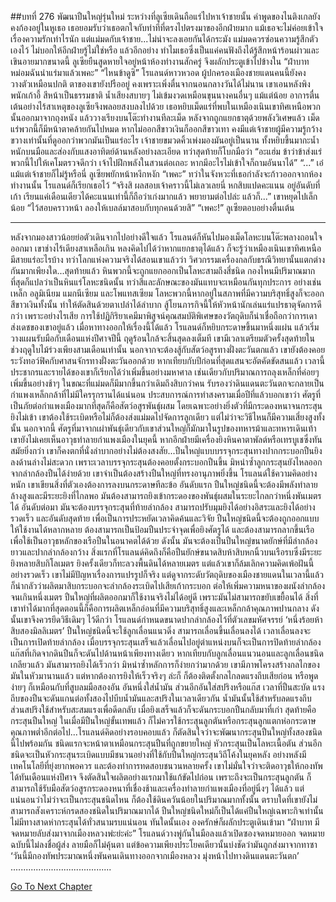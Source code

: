 ##บทที่ 276 พัฒนาปืนใหญ่รุ่นใหม่
ระหว่างที่ลูเซียเดินถือแร่ไปหาเจ้าชายนั้น คำพูดของไนติงเกลยังคงก้องอยู่ในหูเธอ
เธอยอมรับว่าเธอตกใจกับท่าทีที่ตรงไปตรงมาของอีกฝ่ายมาก
แม้เธอจะไม่ค่อยเข้าใจเรื่องความรักเท่าไรนัก แต่แม่มดกับเจ้าชาย...ไม่น่าจะลงเอยกันได้กระมัง แม่มดควรซ่อนความรู้สึกตัวเองไว้ ไม่บอกให้อีกฝ่ายรู้ไม่ใช่หรือ
แล้วอีกอย่าง ทำไมเธอซึ่งเป็นแค่คนฟังถึงได้รู้สึกหน้าร้อนผ่าวและเขินอายมากขนาดนี้
ลูเซียยืนสูดหายใจอยู่หน้าห้องทำงานสักครู่ จึงผลักประตูเข้าไปข้างใน
“ฝ่าบาท หม่อมฉันนำแร่มาแล้วเพคะ”
“ไหนข้าดูซิ” โรแลนด์หาวหวอด
ผู้ปกครองเมืองชายแดนคนนี้ยังคงวางตัวเหมือนปกติ ตาของเขายังปรืออยู่ คงเพราะเพิ่งตื่นจากนอนกลางวันได้ไม่นาน เขาเอนหลังพิงพนักเก้าอี้ สีหน้าเป็นธรรมชาติ น้ำเสียงสบายๆ ไม่เข้มงวดเหมือนขุนนางคนอื่นๆ แม้แต่น้อย
อาการตื่นเต้นอย่างไร้สาเหตุของลูเซียจึงพลอยสงบลงไปด้วย เธอหยิบเม็ดแร่ที่พบในเหมืองเนินเขาทิศเหนือพวกนั้นออกมาจากถุงหนัง แล้ววางเรียงบนโต๊ะทำงานทีละเม็ด
หลังจากถูกแยกธาตุด้วยพลังวิเศษแล้ว เม็ดแร่พวกนี้ก็มีหน้าตาคล้ายกันไปหมด หากไม่ออกสีขาวเงินก็ออกสีขาวเทา คงมีแต่เจ้าชายผู้มีความรู้กว้างขวางเท่านั้นที่ดูออกว่าพวกมันเป็นแร่อะไร
เจ้าชายขมวดคิ้วเพ่งมองมันอยู่เป็นนาน ทั้งหยิบขึ้นมากะน้ำหนักบนมือและส่องกับแสงอาทิตย์ด้านหลังอย่างละเอียด ทว่าสุดท้ายก็โบกมือว่า “อะแฮ่ม ข้าว่าข้าส่งแร่พวกนี้ไปให้เคโมตรวจดีกว่า เจ้าไปฝึกพลังในสวนต่อเถอะ หากมีอะไรไม่เข้าใจก็ถามอันนาได้”
“...” เอ๋ แม้แต่เจ้าชายก็ไม่รู้หรือนี่ ลูเซียพยักหน้าหงึกหงัก “เพคะ”
ทว่าในจังหวะที่เธอกำลังจะก้าวออกจากห้องทำงานนั้น โรแลนด์ก็เรียกเธอไว้
“จริงสิ ผลสอบเจ้าคราวนี้ไม่เลวเลยนี่ หกสิบแปดคะแนน อยู่อันดับที่เก้า เรียนแค่เดือนเดียวได้คะแนนเท่านี้ก็ถือว่าเก่งมากแล้ว พยายามต่อไปล่ะ แล้วก็...” เขาหยุดไปเล็กน้อย “ไว้สอบคราวหน้า ลองให้เบลล์มาสอบกับทุกคนด้วยสิ”
“เพคะ!” ลูเซียตอบอย่างตื่นเต้น
********************
หลังจากมองสาวน้อยย่อตัวเดินจากไปอย่างดีใจแล้ว โรแลนด์ก็หันไปมองเม็ดโลหะบนโต๊ะพลางถอนใจออกมา
เขาช่างไร้เดียงสาเหลือเกิน หลงคิดไปได้ว่าหากแยกธาตุได้แล้ว ก็จะรู้ว่าเหมืองเนินเขาทิศเหนือมีสายแร่อะไรบ้าง ทว่าโลกแห่งความจริงได้สอนเขาแล้วว่า วิศวกรรมเครื่องกลกับธรณีวิทยานั้นแตกต่างกันมากเพียงใด...สุดท้ายแล้ว หินพวกนี้จะถูกแยกออกเป็นโลหะสามถึงสี่ชนิด กองไหนมีปริมาณมากที่สุดก็แปลว่าเป็นหินแร่โลหะชนิดนั้น ทว่าสีและลักษณะของมันแทบจะเหมือนกันทุกประการ อย่างเช่นเหล็ก อลูมิเนียม แมกนีเซียม และโพแทสเซียม โลหะพวกนี้หากอยู่ในสภาพที่มีความบริสุทธิ์สูงก็จะออกสีขาวเงินทั้งนั้น ทำให้ตัดสินด้วยตาเปล่าได้ลำบาก
สู้โยนภารกิจนี้ให้หัวหน้านักเล่นแร่แปรธาตุจัดการดีกว่า เพราะอย่างไรเสีย การใช้ปฏิกิริยาเคมีมาพิสูจน์คุณสมบัติพิเศษของวัตถุดิบก็น่าเชื่อถือกว่าการเดาส่งเดชของเขาอยู่แล้ว
เมื่อหาทางออกให้เรื่องนี้ได้แล้ว โรแลนด์ก็หยิบกระดาษขึ้นมาหนึ่งแผ่น แล้วเริ่มวางแผนรับมือกับเดือนแห่งปีศาจปีนี้
ฤดูร้อนใกล้จะสิ้นสุดลงเต็มที เขามีเวลาเตรียมตัวครั้งสุดท้ายในช่วงฤดูใบไม้ร่วงเพียงสามเดือนเท่านั้น นอกจากจะต้องสู้กับสัตว์อสูรทางฝั่งตะวันตกแล้ว เขายังต้องคอยระวังทอว์ฟิคกับศาสนจักรทางฝั่งตะวันออกด้วย หากเทียบกับปีก่อนที่สุดแสนจะอัตคัดขัดสนแล้ว เวลานี้ประชากรและรายได้ของเขาก็เรียกได้ว่าเพิ่มขึ้นอย่างมหาศาล เช่นเดียวกับปริมาณการถลุงเหล็กที่ค่อยๆ เพิ่มขึ้นอย่างช้าๆ ในขณะที่แม่มดก็มีมากขึ้นกว่าเดิมถึงสิบกว่าคน รับรองว่าดินแดนตะวันตกจะกลายเป็นกำแพงเหล็กกล้าที่ไม่มีใครรุกรานได้แน่นอน
ประสบการณ์การทำสงครามเมื่อปีที่แล้วบอกเขาว่า ศัตรูที่เป็นภัยต่อกำแพงเมืองมากที่สุดก็คือสัตว์อสูรพันธุ์ผสม โดยเฉพาะอย่างยิ่งตัวที่มีกระดองหนาจนกระสุนยิงไม่เข้า เขาต้องใช้ระเบิดหรือไม่ก็ต้องส่งแม่มดไปจัดการลูกเดียว แต่ไม่ว่าจะวิธีไหนก็มีความเสี่ยงสูงทั้งนั้น
นอกจากนี้ ศัตรูที่มาจากเผ่าพันธุ์เดียวกับเขาส่วนใหญ่ก็มักมาในรูปของทหารม้าและทหารเดินเท้า เขายังไม่เคยเห็นอาวุธทำลายกำแพงเมืองในยุคนี้ หากอีกฝ่ายมีเครื่องยิงหินคาตาพัลต์หรือเทรบูเชซึ่งทันสมัยยิ่งกว่า เขาก็คงตกที่นั่งลำบากอย่างไม่ต้องสงสัย...ปืนใหญ่แบบบรรจุกระสุนทางปากกระบอกปืนยิงลงด้านล่างไม่สะดวก เพราะเวลาบรรจุกระสุนต้องคอยตั้งกระบอกปืนขึ้น มิหนำซ้ำลูกกระสุนยังไหลออกจากลำกล้องปืนได้ง่ายด้วย
เขาจำเป็นต้องสร้างปืนใหญ่ที่ทรงอานุภาพยิ่งขึ้น
โรแลนด์ใช้ความคิดอย่างหนัก เขาเขียนสิ่งที่ตัวเองต้องการลงบนกระดาษทีละข้อ
อันดับแรก ปืนใหญ่ชนิดนี้จะต้องมีพลังทำลายล้างสูงและมีระยะยิงที่ไกลพอ มันต้องสามารถยิงเข้ากระดองของพันธุ์ผสมในระยะไกลกว่าหนึ่งพันเมตรได้ อันดับต่อมา มันจะต้องบรรจุกระสุนที่ท้ายลำกล้อง สามารถปรับมุมยิงได้อย่างอิสระและยิงได้อย่างรวดเร็ว และอันดับสุดท้าย เพื่อเป็นการประหยัดเวลาคิดค้นและวิจัย ปืนใหญ่ชนิดนี้จะต้องถูกออกแบบให้ใช้งานได้หลากหลาย ต้องสามารถเป็นป้อมปืนประจำจุดเพื่อยิงศัตรูได้ และต้องสามารถลากขึ้นเรือเพื่อใช้เป็นอาวุธหลักของเรือปืนในอนาคตได้ด้วย
ดังนั้น มันจะต้องเป็นปืนใหญ่ขนาดยักษ์ที่มีลำกล้องยาวและปากลำกล้องกว้าง
สิ่งแรกที่โรแลนด์คิดถึงก็คือปืนยักษ์ขนาดสิบห้าสิบหกนิ้วบนเรือรบซึ่งมีระยะยิงหลายสิบกิโลเมตร ยิงครั้งเดียวก็ทะลวงพื้นดินได้หลายเมตร แต่แล้วเขาก็ล้มเลิกความคิดเพ้อฝันนี้อย่างรวดเร็ว เขาไม่มีปัญหาเรื่องการแปรรูปก็จริง แต่ดูจากระดับวัตถุดิบของเมืองชายแดนในเวลานี้แล้ว ก็น่ากลัวว่าผลิตมาสิบกระบอกจะลำกล้องระเบิดไปเสียเก้ากระบอก ต่อให้เพิ่มความหนาของผนังลำกล้องจนเกินหนึ่งเมตร ปืนใหญ่ที่ผลิตออกมาก็ใช้งานจริงไม่ได้อยู่ดี เพราะมันไม่สามารถขยับเขยื้อนได้
สิ่งที่เขาทำได้มากที่สุดตอนนี้ก็คือการผลิตเหล็กอ่อนที่มีความบริสุทธิ์สูงและเหล็กกล้าคุณภาพปานกลาง ดังนั้นเขาจึงควรยึดวิธีเดิมๆ ไว้ดีกว่า
โรแลนด์กำหนดขนาดปากลำกล้องไว้ที่ตัวเลขมหัศจรรย์ ‘หนึ่งร้อยห้าสิบสองมิลลิเมตร’
ปืนใหญ่ชนิดนี้จะใช้ลูกเลื่อนแนวดิ่ง สามารถเลื่อนขึ้นเลื่อนลงได้ เวลาเลื่อนลงจะเป็นการเปิดท้ายลำกล้อง เมื่อบรรจุกระสุนเสร็จแล้วเลื่อนไปอยู่ตำแหน่งบนก็จะเป็นการปิดท้ายลำกล้อง แก๊สที่เกิดจากดินปืนก็จะดันไปด้านหน้าเพียงทางเดียว หากเทียบกับลูกเลื่อนแนวนอนและลูกเลื่อนชนิดเกลียวแล้ว มันสามารถยิงได้เร็วกว่า มิหนำซ้ำหลักการก็ง่ายกว่ามากด้วย เขามีภาพโครงสร้างกลไกของมันในหัวมานานแล้ว
แต่หากต้องการยิงให้เร็วจริงๆ ล่ะก็ ก็ต้องติดตั้งกลไกลดแรงถีบเสียก่อน หรือพูดง่ายๆ ก็เหมือนกับที่สูบลมมือสองอัน อันหนึ่งใส่น้ำมัน ส่วนอีกอันใส่สปริงหรือแก๊ส เวลาที่ปืนสะบัด แรงถีบของปืนจะดันแกนต่อทั้งสองไปบีบน้ำมันและสปริงในเวลาเดียวกัน น้ำมันนั้นใช้สำหรับลดแรงถีบ ส่วนสปริงใช้สำหรับสะสมแรงเพื่อดีดกลับ เมื่อยิงเสร็จแล้วก็จะดันกระบอกปืนกลับมาที่เก่า
สุดท้ายคือกระสุนปืนใหญ่
ในเมื่อมีปืนใหญ่ขั้นเทพแล้ว ก็ไม่ควรใช้กระสุนลูกตันหรือกระสุนลูกแตกห่อกระดาษคุณภาพต่ำอีกต่อไป...โรแลนด์คิดอย่างรอบคอบแล้ว ก็ตัดสินใจว่าจะพัฒนากระสุนปืนใหญ่ทั้งสองชนิดนี้ไปพร้อมกัน ชนิดแรกจะหน้าตาเหมือนกระสุนปืนที่ถูกขยายใหญ่ หัวกระสุนเป็นโลหะเนื้อตัน ส่วนอีกชนิดจะเป็นหัวกระสุนระเบิดแบบมีชนวนอย่างที่ใช้กับปืนใหญ่กระสุนวิถีโค้งในยุคหลัง อย่างหลังมีเทคโนโลยีที่ยุ่งยากพอควร และต้องทำการทดสอบชนวนหลายครั้ง เขาไม่มั่นใจว่าจะติดอาวุธให้กองทัพได้ทันเดือนแห่งปีศาจ จึงตัดสินใจผลิตอย่างแรกมาใช้แก้ขัดไปก่อน เพราะถึงจะเป็นกระสุนลูกตัน ก็สามารถใช้รับมือสัตว์อสูรกระดองหนาที่เชื่องช้าและเครื่องทำลายกำแพงเมืองที่อยู่นิ่งๆ ได้แล้ว
แต่แน่นอนว่าไม่ว่าจะเป็นกระสุนชนิดไหน ก็ต้องใช้ดินควันน้อยในปริมาณมากทั้งนั้น ตราบใดที่เขายังไม่สามารถสังเคราะห์กรดสองชนิดในปริมาณมากได้ ปืนใหญ่ชนิดใหม่ก็เป็นได้แค่ปืนใหญ่เฉพาะกิจเท่านั้น ไม่มีทางสาดห่ากระสุนได้ทั่วสนามรบแน่นอน
ทันใดนั้นเอง องครักษ์ก็ผลักประตูเดินเข้ามา
“ฝ่าบาท มีจดหมายลับส่งมาจากเมืองหลวงพ่ะย่ะค่ะ”
โรแลนด์วางพู่กันในมือลงแล้วเปิดซองจดหมายออก จดหมายฉบับนี้ไม่ลงชื่อผู้ส่ง ลายมือก็ไม่คุ้นตา แต่ข้อความเพียงประโยคเดียวนั้นบ่งชัดว่ามันถูกส่งมาจากทาซา
‘วันนี้มีกองทัพประมาณหนึ่งพันคนเดินทางออกจากเมืองหลวง มุ่งหน้าไปทางดินแดนตะวันตก’
........................................


[Go To Next Chapter]( ./189.md)
